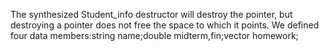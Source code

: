 The synthesized Student_info destructor will destroy the pointer, but destroying a pointer does not free the space to which it points. We defined four data members:string name;double midterm,fin;vector<double> homework;
